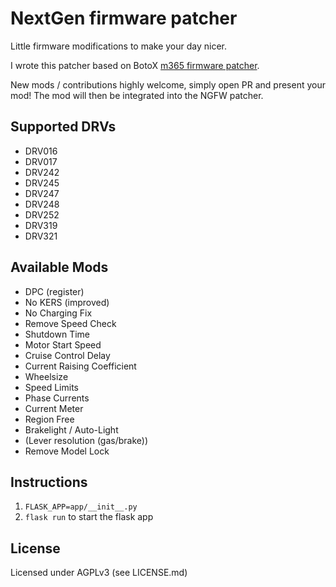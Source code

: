# NextGen firmware patcher
Little firmware modifications to make your day  nicer.

I wrote this patcher based on BotoX [m365 firmware patcher](https://github.com/BotoX/xiaomi-m365-firmware-patcher).

New mods / contributions highly welcome, simply open PR and present your mod!
The mod will then be integrated into the NGFW patcher.

## Supported DRVs
* DRV016
* DRV017
* DRV242
* DRV245
* DRV247
* DRV248
* DRV252
* DRV319
* DRV321

## Available Mods
* DPC (register)
* No KERS (improved)
* No Charging Fix
* Remove Speed Check
* Shutdown Time
* Motor Start Speed
* Cruise Control Delay
* Current Raising Coefficient
* Wheelsize
* Speed Limits
* Phase Currents
* Current Meter
* Region Free
* Brakelight / Auto-Light
* (Lever resolution (gas/brake))
* Remove Model Lock

## Instructions
1. `FLASK_APP=app/__init__.py`
2. `flask run` to start the flask app

## License
Licensed under AGPLv3 (see LICENSE.md)
